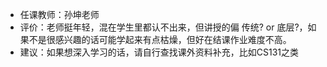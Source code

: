 * 任课教师：孙坤老师
* 评价：老师挺年轻，混在学生里都认不出来，但讲授的偏 传统? or 底层?，如果不是很感兴趣的话可能学起来有点枯燥，但好在结课作业难度不高。
* 建议：如果想深入学习的话，请自行查找课外资料补充，比如CS131之类